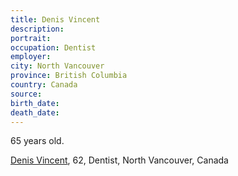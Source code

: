 ```yaml
---
title: Denis Vincent
description: 
portrait: 
occupation: Dentist
employer: 
city: North Vancouver
province: British Columbia
country: Canada
source: 
birth_date: 
death_date: 
---
```


65 years old.

<a href="https://www.nsnews.com/news/death-of-north-van-dentist-who-attended-conference-confirmed-as-covid-caused-1.24109897">Denis Vincent</a>, 62, Dentist, North Vancouver, Canada

